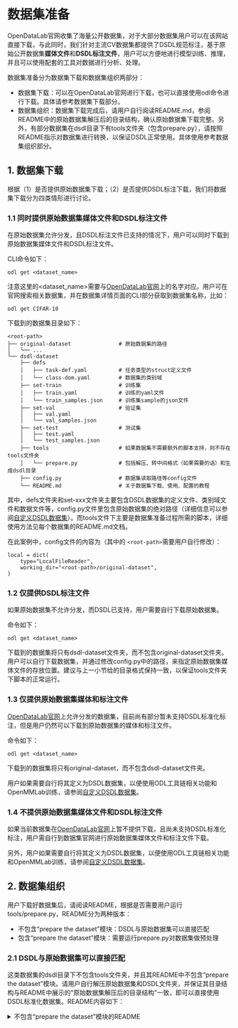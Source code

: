 # 数据集准备

OpenDataLab官网收集了海量公开数据集，对于大部分数据集用户可以在该网站直接下载，与此同时，我们针对主流CV数据集都提供了DSDL规范标注，基于原始公开数据集**媒体文件**和**DSDL标注文件**，用户可以方便地进行模型训练、推理，并且可以使用配套的工具对数据进行分析、处理。

数据集准备分为数据集下载和数据集组织两部分：

- 数据集下载：可以在OpenDataLab官网进行下载，也可以直接使用odl命令进行下载。具体请参考数据集下载部分。
- 数据集组织：数据集下载完成后，请用户自行阅读README.md，参阅README中的原始数据集解压后的目录结构，确认原始数据集下载完整。另外，有部分数据集在dsdl目录下有tools文件夹（包含prepare.py），请按照README指示对数据集进行转换，以保证DSDL正常使用。具体使用参考数据集组织部分。

## 1. 数据集下载

根据（1）是否提供原始数据集下载；（2）是否提供DSDL标注下载，我们将数据集下载分为四类情形进行讨论。

### 1.1 同时提供原始数据集媒体文件和DSDL标注文件

在原始数据集允许分发，且DSDL标注文件已支持的情况下，用户可以同时下载到原始数据集媒体文件和DSDL标注文件。

CLI命令如下：

```shell
odl get <dataset_name>
```

注意这里的<dataset_name>需要与[OpenDataLab官网](https://opendatalab.com/)上的名字对应。用户可在官网搜索相关数据集，并在数据集详情页面的CLI部分获取到数据集名称，比如：

```shell
odl get CIFAR-10
```

下载到的数据集目录如下：

```shell
<root-path>
├── original-dataset               # 原始数据集的路径
│   └── ...
└── dsdl-dataset
    ├── defs
    │   ├── task-def.yaml          # 任务类型的struct定义文件
    │   └── class-dom.yaml         # 数据集的类别域
    ├── set-train                  # 训练集
    │   ├── train.yaml             # 训练的yaml文件
    │   └── train_samples.json     # 训练集sample的json文件
    ├── set-val                    # 验证集
    │   ├── val.yaml
    │   └── val_samples.json
    ├── set-test                   # 测试集
    │   ├── test.yaml
    │   └── test_samples.json  
    ├── tools                      # 如果数据集不需要额外的脚本支持，则不存在tools文件夹
    │   └── prepare.py             # 包括解压、转中间格式（如果需要的话）和生成dsdl目录
    ├── config.py                  # 数据集读取路径等config文件
    └── README.md                  # 关于数据集下载、使用、配置的教程
```

其中，defs文件夹和set-xxx文件夹主要包含DSDL数据集的定义文件、类别域文件和数据文件等，config.py文件里包含原始数据集的绝对路径（详细信息可以参阅[自定义DSDL数据集](./advanced/dsdl_define.md)）。而tools文件下主要是数据集准备过程所需的脚本，详细使用方法见每个数据集的README.md文档。

在此案例中，config文件的内容为（其中的 `<root-path>`需要用户自行修改）：

```shell
local = dict(
    type="LocalFileReader",
    working_dir="<root-path>/original-dataset",
)
```

### 1.2 仅提供DSDL标注文件

如果原始数据集不允许分发，而DSDL已支持，用户需要自行下载原始数据集。

命令如下：

```shell
odl get <dataset_name>
```

下载到的数据集将只有dsdl-dataset文件夹，而不包含original-dataset文件夹。用户可以自行下载数据集，并通过修改config.py中的路径，来指定原始数据集媒体文件的存放位置。建议与上一小节给的目录格式保持一致，以保证tools文件夹下脚本的正常运行。

### 1.3 仅提供原始数据集媒体和标注文件

[OpenDataLab官网](https://opendatalab.com/)上允许分发的数据集，目前尚有部分暂未支持DSDL标准化标注，但是用户仍然可以下载到原始数据集的媒体和标注文件。

命令如下：

```shell
odl get <dataset_name>
```

下载到的数据集将只有original-dataset，而不包含dsdl-dataset文件夹。

用户如果需要自行将其定义为DSDL数据集，以便使用ODL工具链相关功能和OpenMMLab训练，请参阅[自定义DSDL数据集](./advanced/dsdl_define.md)。

### 1.4 不提供原始数据集媒体文件和DSDL标注文件

如果当前数据集在[OpenDataLab官网](https://opendatalab.com/)上暂不提供下载，且尚未支持DSDL标准化标注，用户需自行到数据集官网进行原始数据集媒体文件和标注文件下载。

另外，用户如果需要自行将其定义为DSDL数据集，以便使用ODL工具链相关功能和OpenMMLab训练，请参阅[自定义DSDL数据集](./advanced/dsdl_define.md)。

## 2. 数据集组织

用户下载好数据集后，请阅读README，根据是否需要用户运行tools/prepare.py，README分为两种版本：

- 不包含“prepare the dataset”模块：DSDL与原始数据集可以直接匹配
- 包含“prepare the dataset”模块：需要运行prepare.py对数据集做预处理

### 2.1 DSDL与原始数据集可以直接匹配

这类数据集的dsdl目录下不包含tools文件夹，并且其README中不包含“prepare the dataset”模块。请用户自行解压原始数据集和DSDL文件夹，并保证其目录结构与README中展示的“原始数据集解压后的目录结构”一致，即可以直接使用DSDL标准化数据集。README内容如下：

<details>
<summary>不包含“prepare the dataset”模块的README</summary>
```
# Data Set Description Language(DSDL) for [dataset_name] dataset

## Data Structure

Please make sure the folder structure of prepared dataset is organized as followed:

<dataset_root>
├── ...               # 原始数据集解压后的目录结构

The folder structure of dsdl annotation is organized as followed:

<dataset_root>
├── ...               # dsdl解压后的目录结构

## config.py

You can load your dataset from local or oss.
From local:

local = dict(
    type="LocalFileReader",
    working_dir="the root path of the prepared dataset",
)

Please change the 'working_dir' to the path of your prepared dataset where media data can be found,
for example: "`<root>`/dataset_name/prepared".

From oss:

ali_oss = dict(
    type="AliOSSFileReader",
    access_key_secret="your secret key of aliyun oss",
    endpoint="your endpoint of aliyun oss",
    access_key_id="your access key of aliyun oss",
    bucket_name="your bucket name of aliyun oss",
    working_dir="the prefix of the prepared dataset within the bucket")

Please change the 'access_key_secret', 'endpoint', 'access_key_id', 'bucket_name' and 'working_dir',
e.g. if the full path of your prepared dataset is "oss://bucket_name/dataset_name/prepared", then the working_dir should be "dataset_name/prepared".

## Related source:

1. Get more information about DSDL: [dsdl-docs](https://opendatalab.github.io/dsdl-docs/)
2. DSDL-SDK official repo: [dsdl-sdk](https://github.com/opendatalab/dsdl-sdk/)
3. Get more dataset: [opendatalab](https://opendatalab.com/)

```
</details>

### 2.2 需要运行prepare.py对数据集做预处理

这类数据集的dsdl目录下包含tools文件夹，需要运行tools/prepare.py将数据集转换为DSDL标准后（后文将会详述如何运行该代码），才能正常使用DSDL标准化数据集。这类数据集的README内容如下：
<details>
<summary>包含“prepare the dataset”模块的README</summary>
```

# Data Set Description Language(DSDL) for [dataset_name] dataset

## prepare the dataset

To make sure the DSDL dataset for [task_name] run successfully, the tools/prepare.py should be executed.
For this dataset, the following step will be selected to execute:

- decompress
- prepare dataset and generate DSDL annotation

There are four usage scenarios:

### decompress, convert

python tools/prepare.py <path_to_the_compressed_dataset_folder>

### decompress, copy and convert

python tools/prepare.py -c <path_to_the_compressed_dataset_folder>

### (already decompressed) copy and convert

python tools/prepare.py -d -c <path_to_the_decompressed_dataset_folder>

### (already decompressed) convert, directly overwrite

python tools/prepare.py -d <path_to_the_decompressed_dataset_folder>

For more messages, see [Dataset Prepare Section](https://opendatalab.github.io/dsdl-docs/tutorials/dataset_download/) in DSDL DOC, or use the help option:

python tools/prepare.py --help

## Data Structure

Please make sure the folder structure of prepared dataset is organized as followed:

<dataset_root>
├── ...               # 原始数据集解压后的目录结构

The folder structure of dsdl annotation for [task_name] is organized as followed:

<dataset_root>
├── ...               # dsdl解压后的目录结构

## config.py

You can load your dataset from local or oss.
From local:

local = dict(
    type="LocalFileReader",
    working_dir="the root path of the prepared dataset",
)

Please change the 'working_dir' to the path of your prepared dataset where media data can be found,
for example: "`<root>`/dataset_name/prepared".

From oss:

ali_oss = dict(
    type="AliOSSFileReader",
    access_key_secret="your secret key of aliyun oss",
    endpoint="your endpoint of aliyun oss",
    access_key_id="your access key of aliyun oss",
    bucket_name="your bucket name of aliyun oss",
    working_dir="the prefix of the prepared dataset within the bucket")

Please change the 'access_key_secret', 'endpoint', 'access_key_id', 'bucket_name' and 'working_dir',
e.g. if the full path of your prepared dataset is "oss://bucket_name/dataset_name/prepared", then the working_dir should be "dataset_name/prepared".

## Related source:

1. Get more information about DSDL: [dsdl-docs](https://opendatalab.github.io/dsdl-docs/)
2. DSDL-SDK official repo: [dsdl-sdk](https://github.com/opendatalab/dsdl-sdk/)
3. Get more dataset: [opendatalab](https://opendatalab.com/)

```
</details>

为了满足原始数据集来源不同的用户，prepare.py设定了两个参数，分别指示是否执行解压 (-d) 以及是否保留一份解压后的原始数据集 (-c)，分为以下四种使用场景：

```shell
### 执行解压并转换
python tools/prepare.py <path_to_the_compressed_dataset_folder>

### 执行解压，复制一份原始数据集后转换
python tools/prepare.py -c <path_to_the_compressed_dataset_folder>

### 跳过解压，复制一份原始数据集后执行转换
python tools/prepare.py -d -c <path_to_the_decompressed_dataset_folder>

### 跳过解压，执行转换（直接覆盖原始数据集）
python tools/prepare.py -d <path_to_the_decompressed_dataset_folder>

```

具体的代码运行场景和细节请查看2.2.1-2.2.4小节。

#### 2.2.1 执行解压并转换

如果用户是从OpenDataLab上下载到的原始数据集压缩包，可使用以下命令运行prepare.py，请将路径修改为原始数据集压缩包所在的文件夹路径。

```shell
python tools/prepare.py <path_to_the_compressed_dataset_folder>
```

运行该代码后，将会对用户提供的数据集压缩包进行解压，生成prepared文件夹，然后直接对prepared文件夹进行DSDL标准化操作，并生成DSDL标注。执行后的目录结构如下：

```shell
├── <dataset_root>                      # 数据集根目录
    ├── <compressed_dataset_folder>     # OpenDataLab上下载到的原始数据集压缩包所在的文件夹
        ├── ...
    ├── <dsdl_folder>                   # OpenDataLab上下载到并解压后的dsdl文件夹
        ├── ...
    ├── prepared                        # 对原始数据集压缩包解压并执行DSDL标准化后的数据集文件夹
        ├── ...
```

#### 2.2.2 执行解压，复制一份原始数据集后转换

如果用户希望保留一份解压后的原始数据集，可增加-c参数来指定：

```
python tools/prepare.py -c <path_to_the_compressed_dataset_folder>
```

运行该代码后，将会对用户提供的数据集压缩包进行解压，并保存到original文件夹下，同时会将original复制一份并命名为prepared文件夹，然后再对prepared文件夹的内容进行DSDL标准化操作，并生成DSDL标注。执行后的目录结构如下：

```shell
├── <dataset_root>                      # 数据集根目录
    ├── <compressed_dataset_folder>     # OpenDataLab上下载到的原始数据集压缩包所在的文件夹
        ├── ...
    ├── <dsdl_folder>                   # OpenDataLab上下载到并解压后的dsdl文件夹
        ├── ...
    ├── original                        # 解压后的原始数据集文件夹
        ├── ...  
    ├── prepared                        # 复制original并执行DSDL标准化后的数据集文件夹
        ├── ...
```

#### 2.2.3 跳过解压，复制一份原始数据集后执行转换

如果用户是从别的途径下载的原始数据集或是已解压过的数据集，并且希望转换后生成一个新的DSDL标准数据集文件夹，请用户自行解压数据集后，确保其目录结构与README中展示的“原始数据集解压后的目录结构”一致，然后利用-d参数跳过解压操作，直接执行数据集转换，路径为解压后的原始数据集文件夹：

```shell
python tools/prepare.py -d -c <path_to_the_decompressed_dataset_folder>
```

运行该代码后，将会复制一份用户提供的解压后的原始数据集到同目录下，文件夹名为prepared，然后再对prepared文件夹的内容进行DSDL标准化操作，并生成DSDL标注。用户提供的原始数据集目录下的所有文件都将会保留。执行后的目录结构如下：

```shell
├── <dataset_root>                      # 数据集根目录
    ├── <decompressed_dataset_folder>   # 用户自行解压得到的原始数据集文件夹
        ├── ...
    ├── <dsdl_folder>                   # OpenDataLab上下载到并解压后的dsdl文件夹
        ├── ... 
    ├── prepared                        # 复制<decompressed_dataset_folder>并执行DSDL标准化后的数据集文件夹
        ├── ...
```

#### 2.2.4 跳过解压，执行转换（直接覆盖原始数据集）

如果用户是从别的途径下载的原始数据集或是已解压过的数据集，并且希望转换后仅保留DSDL标准的数据集，请用户自行解压数据集后，确保其目录结构与README中展示的“原始数据集解压后的目录结构”一致，然后利用-d参数跳过解压操作，直接执行数据集转换，其中路径为解压后的原始数据集文件夹：

```shell
python tools/prepare.py -d <path_to_the_decompressed_dataset_folder>
```

运行该代码后，将会对用户提供的解压后的原始数据集文件夹里的内容进行DSDL标准化操作，并生成DSDL标注。请注意，该操作会使得用户提供的原始数据集的部分媒体文件或标注文件被覆盖，如果不想改变原始数据集的文件，请执行上文中的“跳过解压，复制一份原始数据集后执行转换”。执行后的目录结构如下：

```shell
├── <dataset_root>                      # 数据集根目录
    ├── <decompressed_dataset_folder>   # 用户自行解压得到的原始数据集文件夹（其中部分文件在标准化过程中已被覆盖）
        ├── ...
    ├── <dsdl_folder>                   # OpenDataLab上下载到并解压后的dsdl文件夹
        ├── ... 
```
